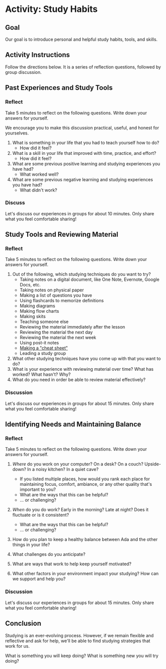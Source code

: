 # Activity: Study Habits

<!-- Written to be synchronous -->
<!-- Best in small groups -->

## Goal

Our goal is to introduce personal and helpful study habits, tools, and skills.

## Activity Instructions

Follow the directions below. It is a series of reflection questions, followed by group discussion.

## Past Experiences and Study Tools

### Reflect

Take 5 minutes to reflect on the following questions. Write down your answers for yourself.

We encourage you to make this discussion practical, useful, and honest for yourselves.

1. What is something in your life that you had to teach yourself how to do?
    - How did it feel?
1. What is a skill in your life that improved with time, practice, and effort? 
    - How did it feel?
1. What are some previous positive learning and studying experiences you have had? 
    - What worked well?
1. What are some previous negative learning and studying experiences you have had? 
    - What didn't work?

### Discuss

Let's discuss our experiences in groups for about 10 minutes. Only share what you feel comfortable sharing!

## Study Tools and Reviewing Material

### Reflect

Take 5 minutes to reflect on the following questions. Write down your answers for yourself.

1. Out of the following, which studying techniques do you want to try?
    - Taking notes on a digital document, like One Note, Evernote, Google Docs, etc.
    - Taking notes on physical paper
    - Making a list of questions you have
    - Using flashcards to memorize definitions
    - Making diagrams
    - Making flow charts
    - Making skits
    - Teaching someone else
    - Reviewing the material immediately after the lesson
    - Reviewing the material the next day
    - Reviewing the material the next week
    - Using post-it notes
    - [Making a "cheat sheet"](https://en.wikipedia.org/wiki/Cheat_sheet)
    - Leading a study group
1. What other studying techniques have you come up with that you want to do?
1. What is your experience with reviewing material over time? What has worked? What hasn't? Why?
1. What do you need in order be able to review material effectively?

### Discussion

Let's discuss our experiences in groups for about 15 minutes. Only share what you feel comfortable sharing!

## Identifying Needs and Maintaining Balance

### Reflect

Take 5 minutes to reflect on the following questions. Write down your answers for yourself.

1. _Where_ do you work on your computer? On a desk? On a couch? Upside-down? In a noisy kitchen? In a quiet cave?

    - If you listed multiple places, how would you rank each place for maintaining focus, comfort, ambiance, or any other quality that's important to you? 
    - What are the ways that this can be helpful?
    - ... or challenging?

1. _When_ do you do work? Early in the morning? Late at night? Does it fluctuate or is it consistent? 
    - What are the ways that this can be helpful?
    - ... or challenging?

1. How do you plan to keep a healthy balance between Ada and the other things in your life?

1. What challenges do you anticipate?

1. What are ways that work to help keep yourself motivated?

1. What other factors in your environment impact your studying? How can we support and help you?

### Discussion

Let's discuss our experiences in groups for about 15 minutes. Only share what you feel comfortable sharing!

## Conclusion

Studying is an ever-evolving process. However, if we remain flexible and reflective and ask for help, we'll be able to find studying strategies that work for us.

What is something you will keep doing? What is something new you will try doing?
